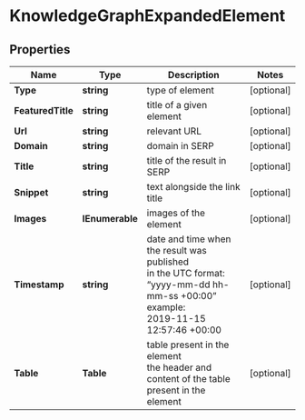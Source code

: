 # KnowledgeGraphExpandedElement


## Properties

| Name | Type | Description | Notes |
|------------ | ------------- | ------------- | -------------|
**Type** | **string** | type of element |[optional]|
**FeaturedTitle** | **string** | title of a given element |[optional]|
**Url** | **string** | relevant URL |[optional]|
**Domain** | **string** | domain in SERP |[optional]|
**Title** | **string** | title of the result in SERP |[optional]|
**Snippet** | **string** | text alongside the link title |[optional]|
**Images** | **IEnumerable<AiModeImagesElementInfo>** | images of the element |[optional]|
**Timestamp** | **string** | date and time when the result was published<br>in the UTC format: “yyyy-mm-dd hh-mm-ss +00:00”<br>example:<br>2019-11-15 12:57:46 +00:00 |[optional]|
**Table** | **Table** | table present in the element<br>the header and content of the table present in the element |[optional]|